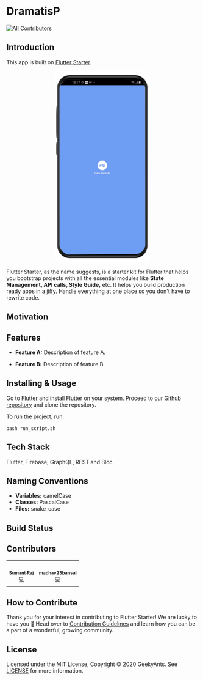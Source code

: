 # DramatisP
<!-- ALL-CONTRIBUTORS-BADGE:START - Do not remove or modify this section -->
[![All Contributors](https://img.shields.io/badge/all_contributors-2-orange.svg?style=flat-square)](#contributors-)
<!-- ALL-CONTRIBUTORS-BADGE:END -->

## Introduction

This app is built on [Flutter Starter](https://flutter-starter.github.io/).

<p align="center">
<img src="/flutter_starter_kit.gif"  height="500"/>
</p>

Flutter Starter, as the name suggests, is a starter kit for Flutter that helps you bootstrap projects with all the essential modules like **State Management, API calls, Style Guide,** etc. It helps you build production ready apps in a jiffy. Handle everything at one place so you don't have to rewrite code.

## Motivation


## Features

* **Feature A:** Description of feature A.

* **Feature B:** Description of feature B.

## Installing & Usage

Go to [Flutter](https://flutter.dev/docs/get-started/install) and install Flutter on your system. Proceed to our [Github repository](https://github.com/DramatisP/dramatisp) and clone the repository.

To run the project, run:
```
bash run_script.sh
```

## Tech Stack

Flutter, Firebase, GraphQL, REST and Bloc.

## Naming Conventions

* **Variables:** camelCase
* **Classes:** PascalCase
* **Files:** snake_case

## Build Status


## Contributors 

<!-- ALL-CONTRIBUTORS-LIST:START - Do not remove or modify this section -->
<!-- prettier-ignore-start -->
<!-- markdownlint-disable -->
<table>
  <tr>
    <td align="center"><a href="https://github.com/raj2611"><img src="https://avatars1.githubusercontent.com/u/23263053?v=4" width="100px;" alt=""/><br /><sub><b>Sumant Raj</b></sub></a><br /><a href="https://github.com/GeekyAnts/flutter-starter/commits?author=raj2611" title="Code">💻</a></td>
    <td align="center"><a href="https://github.com/madhav23bansal"><img src="https://avatars0.githubusercontent.com/u/52946553?v=4" width="100px;" alt=""/><br /><sub><b>madhav23bansal</b></sub></a><br /><a href="https://github.com/GeekyAnts/flutter-starter/commits?author=madhav23bansal" title="Code">💻</a></td>
  </tr>
</table>

<!-- markdownlint-enable -->
<!-- prettier-ignore-end -->
<!-- ALL-CONTRIBUTORS-LIST:END -->

## How to Contribute

Thank you for your interest in contributing to Flutter Starter! We are lucky to have you 🙂 Head over to [Contribution Guidelines](https://github.com/GeekyAnts/flutter-starter/blob/master/CONTRIBUTING.md) and learn how you can be a part of a wonderful, growing community.

## License

Licensed under the MIT License, Copyright © 2020 GeekyAnts.
See [LICENSE](https://github.com/GeekyAnts/flutter-starter/blob/master/LICENSE) for more information.

